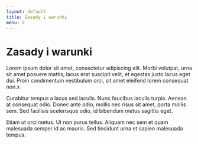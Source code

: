```yaml
---
layout: default
title: Zasady i warunki
menu: 2
---
```


# Zasady i warunki

Lorem ipsum dolor sit amet, consectetur adipiscing elit. Morbi volutpat, urna sit amet posuere mattis, lacus erat suscipit velit, et egestas justo lacus eget dui. Proin condimentum vestibulum orci, sit amet eleifend lorem consequat non.x

Curabitur tempus a lacus sed iaculis. Nunc faucibus iaculis turpis. Aenean at consequat odio. Donec ante odio, mollis nec risus sit amet, porta mollis sem. Sed facilisis scelerisque odio, id bibendum metus sagittis eget.

Etiam ut orci metus. Ut non purus tellus. Aliquam nec sem et quam malesuada semper id ac mauris. Sed tincidunt urna et sapien malesuada tempus.
